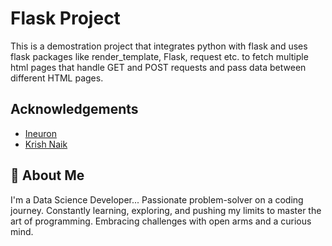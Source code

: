 
# Flask Project 
This is a demostration project that integrates python with flask and uses flask packages like render_template, Flask, request etc. to fetch multiple html pages that handle GET and POST requests and pass data between different HTML pages.

## Acknowledgements

 - [Ineuron](https://ineuron.ai/)
 - [Krish Naik](https://www.linkedin.com/in/naikkrish/)
 


## 🚀 About Me
I'm a Data Science Developer...
Passionate problem-solver on a coding journey. Constantly learning, exploring, and pushing my limits to master the art of programming. Embracing challenges with open arms and a curious mind.

